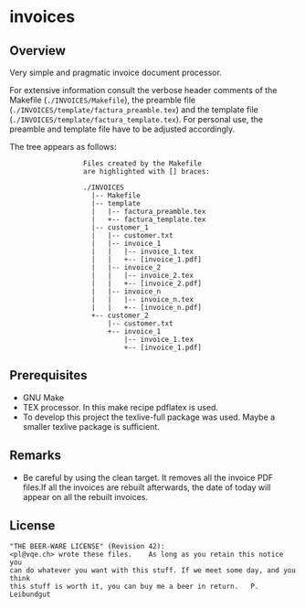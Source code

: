 # invoices
## Overview
Very simple and pragmatic invoice document processor.

For extensive information consult the verbose header comments of the Makefile (`./INVOICES/Makefile`), the preamble file (`./INVOICES/template/factura_preamble.tex`) and the template file (`./INVOICES/template/factura_template.tex`). For personal use, the preamble and template file have to be adjusted accordingly.

The tree appears as follows:

```
                  Files created by the Makefile
                  are highlighted with [] braces:
                  
                  ./INVOICES
                    |-- Makefile
                    |-- template
                    |   |-- factura_preamble.tex
                    |   +-- factura_template.tex
                    |-- customer_1
                    |   |-- customer.txt
                    |   |-- invoice_1
                    |   |   |-- invoice_1.tex
                    |   |   +-- [invoice_1.pdf]
                    |   |-- invoice_2
                    |   |   |-- invoice_2.tex
                    |   |   +-- [invoice_2.pdf]
                    |   |-- invoice_n
                    |   |   |-- invoice_n.tex
                    |   |   +-- [invoice_n.pdf]
                    +-- customer_2 
                        |-- customer.txt
                        +-- invoice_1
                            |-- invoice_1.tex
                            +-- [invoice_1.pdf]

```

## Prerequisites
* GNU Make
* TEX processor. In this make recipe pdflatex is used.
* To develop this project the texlive-full package was used. Maybe a smaller texlive package is sufficient.
 
## Remarks 
* Be careful by using the clean target. It removes all the invoice PDF files.If all the invoices are rebuilt afterwards, the date of today will appear on all the rebuilt invoices.

## License
```
"THE BEER-WARE LICENSE" (Revision 42):
<pl@vqe.ch> wrote these files.    As long as you retain this notice you
can do whatever you want with this stuff. If we meet some day, and you think
this stuff is worth it, you can buy me a beer in return.   P. Leibundgut
```
